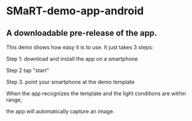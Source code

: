 # SMaRT-demo-app-android
## A downloadable pre-release of the app.
This demo shows how easy it is to use. 
It just takes 3 steps:

Step 1: download and install the app on a smartphone

Step 2 tap "start"

Step 3. point your smartphone at the demo template 

When the app recognizes the template and the light conditions are within range,

the app will automatically capture an image.
